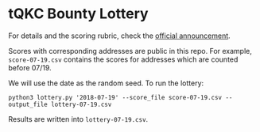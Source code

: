 # tQKC Bounty Lottery

For details and the scoring rubric, check the [official announcement](https://steemit.com/quarkchain/@quarkchain/load-test-schedule-testnet-token-distribution-and-lottery-plan).

Scores with corresponding addresses are public in this repo. For example, `score-07-19.csv` contains the scores for addresses which are counted before 07/19.

We will use the date as the random seed. To run the lottery:

```
python3 lottery.py '2018-07-19' --score_file score-07-19.csv --output_file lottery-07-19.csv
```

Results are written into `lottery-07-19.csv`.
